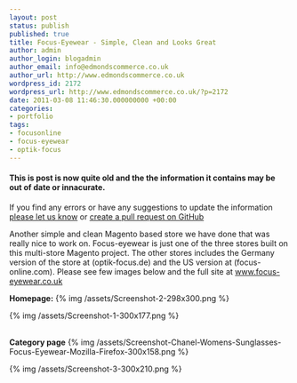 ```yaml
---
layout: post
status: publish
published: true
title: Focus-Eyewear - Simple, Clean and Looks Great
author: admin
author_login: blogadmin
author_email: info@edmondscommerce.co.uk
author_url: http://www.edmondscommerce.co.uk
wordpress_id: 2172
wordpress_url: http://www.edmondscommerce.co.uk/?p=2172
date: 2011-03-08 11:46:30.000000000 +00:00
categories:
- portfolio
tags:
- focusonline
- focus-eyewear
- optik-focus
---
```

<div class="oldpost"><h4>This is post is now quite old and the the information it contains may be out of date or innacurate.</h4>
<p>
If you find any errors or have any suggestions to update the information <a href="http://edmondscommerce.github.io/contact-us/index.html">please let us know</a>
or <a href="https://github.com/edmondscommerce/edmondscommerce.github.io">create a pull request on GitHub</a>
</p>
</div>
Another simple and clean Magento based store we have done that was really nice to work on. Focus-eyewear is just one of the three stores built on this multi-store Magento project. The other stores includes the Germany version of the store at (optik-focus.de) and the US version at (focus-online.com). Please see few images below and the full site at <a href='http://www.focus-eyewear.co.uk'>www.focus-eyewear.co.uk</a>

<b>Homepage:</b>
{% img  /assets/Screenshot-2-298x300.png %}

{% img  /assets/Screenshot-1-300x177.png %}


<br/><b>Category page</b>
{% img  /assets/Screenshot-Chanel-Womens-Sunglasses-Focus-Eyewear-Mozilla-Firefox-300x158.png %}

{% img  /assets/Screenshot-3-300x210.png %}
